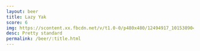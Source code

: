 ```yaml
---
layout: beer
title: Lazy Yak
score: 6
img: https://scontent.xx.fbcdn.net/v/t1.0-0/p480x480/12494917_10153890412913745_8466195884285998669_n.jpg?oh=a0870a146b6567a6b190e6691818316f&oe=587D6C4F
desc: Pretty standard
permalink: /beer/:title.html
---
```

